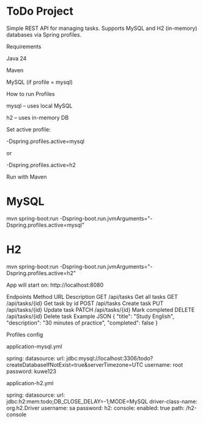 # ToDo Project

Simple REST API for managing tasks. Supports MySQL and H2 (in-memory) databases via Spring profiles.

Requirements

Java 24

Maven

MySQL (if profile = mysql)

How to run
Profiles

mysql – uses local MySQL

h2 – uses in-memory DB

Set active profile:

-Dspring.profiles.active=mysql


or

-Dspring.profiles.active=h2

Run with Maven
# MySQL
mvn spring-boot:run -Dspring-boot.run.jvmArguments="-Dspring.profiles.active=mysql"

# H2
mvn spring-boot:run -Dspring-boot.run.jvmArguments="-Dspring.profiles.active=h2"


App will start on: http://localhost:8080

Endpoints
Method	URL	Description
GET	/api/tasks	Get all tasks
GET	/api/tasks/{id}	Get task by id
POST	/api/tasks	Create task
PUT	/api/tasks/{id}	Update task
PATCH	/api/tasks/{id}	Mark completed
DELETE	/api/tasks/{id}	Delete task
Example JSON
{
  "title": "Study English",
  "description": "30 minutes of practice",
  "completed": false
}

Profiles config

application-mysql.yml

spring:
  datasource:
    url: jdbc:mysql://localhost:3306/todo?createDatabaseIfNotExist=true&serverTimezone=UTC
    username: root
    password: kuwe123


application-h2.yml

spring:
  datasource:
    url: jdbc:h2:mem:todo;DB_CLOSE_DELAY=-1;MODE=MySQL
    driver-class-name: org.h2.Driver
    username: sa
    password:
  h2:
    console:
      enabled: true
      path: /h2-console
